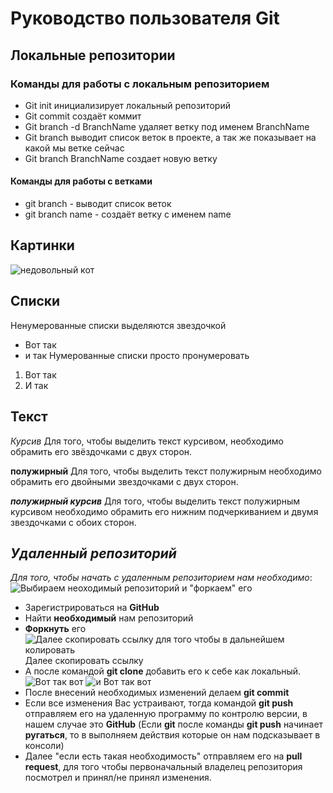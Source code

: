 # Руководство пользователя Git
## Локальные репозитории
### Команды для работы с локальным репозиторием
* Git init инициализирует локальный репозиторий 
* Git commit создаёт коммит
* Git branch -d BranchName удаляет ветку под именем BranchName
* Git branch выводит список веток в проекте, а так же показывает на какой мы ветке сейчас
* Git branch BranchName создает новую ветку 
#### Команды для работы с ветками 
* git branch - выводит список веток
* git branch name - создаёт ветку с именем name
## Картинки
![недовольный кот](Vrednyi.jpg)
## Списки
Ненумерованные списки выделяются звездочкой 
* Вот так
* и так
Нумерованные списки просто пронумеровать
1. Вот так
2. И так 
## Текст
*Курсив* Для того, чтобы выделить текст курсивом, необходимо обрамить его звёздочками с двух сторон.

**полужирный** Для того, чтобы выделить текст полужирным необходимо обрамить его двойными звездочками с двух сторон.

_**полужирный курсив**_ Для того, чтобы выделить текст полужирным курсивом необходимо обрамить его нижним подчеркиванием и двумя звездочками с обоих сторон.
## _**Удаленный репозиторий**_
*Для того, чтобы начать с удаленным репозиторием нам необходимо*:
![Выбираем неоходимый репозиторий и "форкаем" его](1.png)
* Зарегистрироваться на **GitHub**
* Найти **необходимый** нам репозиторий
* **Форкнуть** его
![Далее скопировать ссылку для того чтобы в дальнейшем колировать](2.png)
Далее скопировать ссылку
* А после командой **git clone** добавить его к себе как локальный.
![Вот так вот](3.png)
![и Вот так вот](4.png)
* После внесений необходимых изменений делаем **git commit**
* Если все изменения Вас устраивают, тогда командой **git push** отправляем его на удаленную программу по контролю версии, в нашем случае это **GitHub** (Если **git** после команды **git push** начинает **ругаться**, то в выполняем действия которые он нам подсказывает в консоли)
* Далее "если есть такая необходимость" отправляем его на **pull request**, для того чтобы первоначальный владелец репозитория посмотрел и принял/не принял изменения.